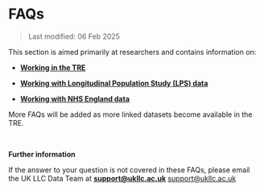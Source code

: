 # FAQs
>Last modified: 06 Feb 2025

This section is aimed primarily at researchers and contains information on:

- [**Working in the TRE**](../FAQ/pages/faq_tre.md) 
>
- [**Working with Longitudinal Population Study (LPS) data**](../FAQ/pages/faq_lps.md)
>
- [**Working with NHS England data**](../FAQ/pages/faq_nhse.md)


More FAQs will be added as more linked datasets become available in the TRE.

<br>

**Further information** 


If the answer to your question is not covered in these FAQs, please email the UK LLC Data Team at [**support@ukllc.ac.uk**](mailto:support@ukllc.ac.uk) support@ukllc.ac.uk


